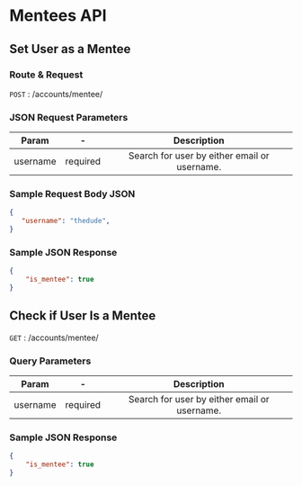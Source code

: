 # Mentees API

## Set User as a Mentee

### Route & Request

``` POST ``` : /accounts/mentee/

### JSON Request Parameters

**Param**|**-** |**Description**
:-----:|:-----: |:-----:
username|required| Search for user by either email or username.

### Sample Request Body JSON

``` JSON
{
   "username": "thedude",
}
```

### Sample JSON Response

``` JSON
{
    "is_mentee": true
}
```

## Check if User Is a Mentee

``` GET ``` : /accounts/mentee/

### Query Parameters

**Param**|**-** |**Description**
:-----:|:-----: |:-----:
username|required| Search for user by either email or username.

### Sample JSON Response

``` JSON
{
    "is_mentee": true
}
```
